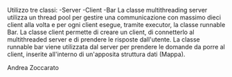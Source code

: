 Utilizzo tre classi:
 -Server
 -Client
 -Bar
La classe multithreading server utilizza un thread pool per gestire una communicazione con massimo dieci client alla volta e per ogni client esegue, 
tramite executor, la classe runnable Bar.
La classe client permette di creare un client, di connetterlo al multithreaded server e di prendere le risposte dall'utente.
La classe runnable bar viene utilizzata dal server per prendere le domande da porre al client, inserite all'interno di un'apposita struttura dati (Mappa).

Andrea Zoccarato